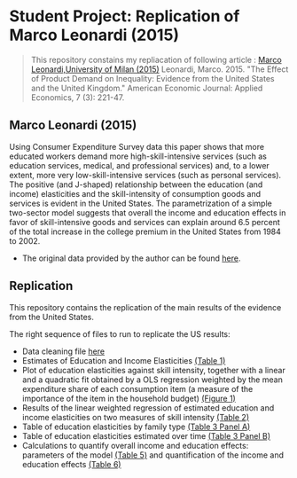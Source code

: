 # Student Project: Replication of Marco Leonardi (2015)

>This repository constains my repliacation of following article :
[Marco Leonardi,University of Milan (2015)](https://www.aeaweb.org/articles?id=10.1257/app.20130359)
Leonardi, Marco. 2015. "The Effect of Product Demand on Inequality: Evidence from the United States and the United Kingdom." American Economic Journal: Applied Economics, 7 (3): 221-47.

## Marco Leonardi (2015)
Using Consumer Expenditure Survey data this paper shows that more educated workers demand more high-skill-intensive services (such as education services, medical, and professional services) and, to a lower extent, more very low-skill-intensive services (such as personal services). The positive (and J-shaped) relationship between the education (and income) elasticities and the skill-intensity of consumption goods and services is evident in the United States. The parametrization of a simple two-sector model suggests that overall the income and education effects in favor of skill-intensive goods and services can explain around 6.5 percent of the total increase in the college premium in the United States from 1984 to 2002.

- The original data provided by the author can be found [here](https://www.openicpsr.org/openicpsr/project/113590/version/V1/view).

## Replication
 This repository contains the replication of the main results of the evidence from the United States.

The right sequence of files to run to replicate the US results:

 - Data cleaning file [here](link)
 - Estimates of Education and Income Elasticities [(Table 1)](link)
 - Plot of education elasticities against skill intensity, together with a linear and a quadratic fit obtained by a OLS regression weighted by the mean expenditure share of each consumption item (a measure of the importance of the item in the household budget) [(Figure 1)](link)
 - Results of the linear weighted regression of estimated education and income elasticities on two measures of skill intensity [(Table 2)](link)
 - Table of education elasticities by family type [(Table 3 Panel A)](link)
 - Table of education elasticities estimated over time [(Table 3 Panel B)](link)
 - Calculations to quantify overall income and education effects: parameters of the model [(Table 5)](link) and quantification of the income and education effects [(Table 6)](link)

